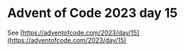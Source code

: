 # Advent of Code 2023 day 15

See [https://adventofcode.com/2023/day/15](https://adventofcode.com/2023/day/15)
